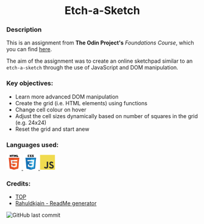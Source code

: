 <h1 align="center">Etch-a-Sketch</h1>

<h3 align="left">Description</h3>
<p align="left"> This is an assignment from <strong>The Odin Project's</strong> <em>Foundations Course</em>, which you can find <a href="https://www.theodinproject.com/lessons/foundations-etch-a-sketch">here</a>.
</p>

The aim of the assignment was to create an online sketchpad similar to an `etch-a-sketch` through the use of JavaScript and DOM manipulation.

<h3 align="left">Key objectives:</h3>

* Learn more advanced DOM manipulation
* Create the grid (i.e. HTML elements) using functions
* Change cell colour on hover
* Adjust the cell sizes dynamically based on number of squares in the grid (e.g. 24x24)
* Reset the grid and start anew

<!-- <h3 align="left">Biggest challenges</h3>
<ul>
  <li>
</ul> -->

<!-- <h3 align="left">Result</h3> -->

<h3 align="left">Languages used:</h3>
<p align="left"> <a href="https://www.w3.org/html/" target="_blank" rel="noreferrer"> <img src="https://raw.githubusercontent.com/devicons/devicon/master/icons/html5/html5-original-wordmark.svg" alt="html5" width="40" height="40"/> </a>
<a href="https://www.w3schools.com/css/" target="_blank" rel="noreferrer"> <img src="https://raw.githubusercontent.com/devicons/devicon/master/icons/css3/css3-original-wordmark.svg" alt="css3" width="40" height="40"/> </a>
<a href="https://developer.mozilla.org/en-US/docs/Web/JavaScript" target="_blank" rel="noreferrer"> <img src="https://raw.githubusercontent.com/devicons/devicon/master/icons/javascript/javascript-original.svg" alt="javascript" width="40" height="40"/> </a></p>

<h3 align="left">Credits:</h3>

* <a href="https://www.theodinproject.com/about">TOP</a>
* <a href="https://rahuldkjain.github.io/gh-profile-readme-generator/">Rahuldkjain - ReadMe generator</a>


<img alt="GitHub last commit" src="https://img.shields.io/github/last-commit/stef44n/etch-a-sketch?label=latest%20update&logo=github&style=for-the-badge">